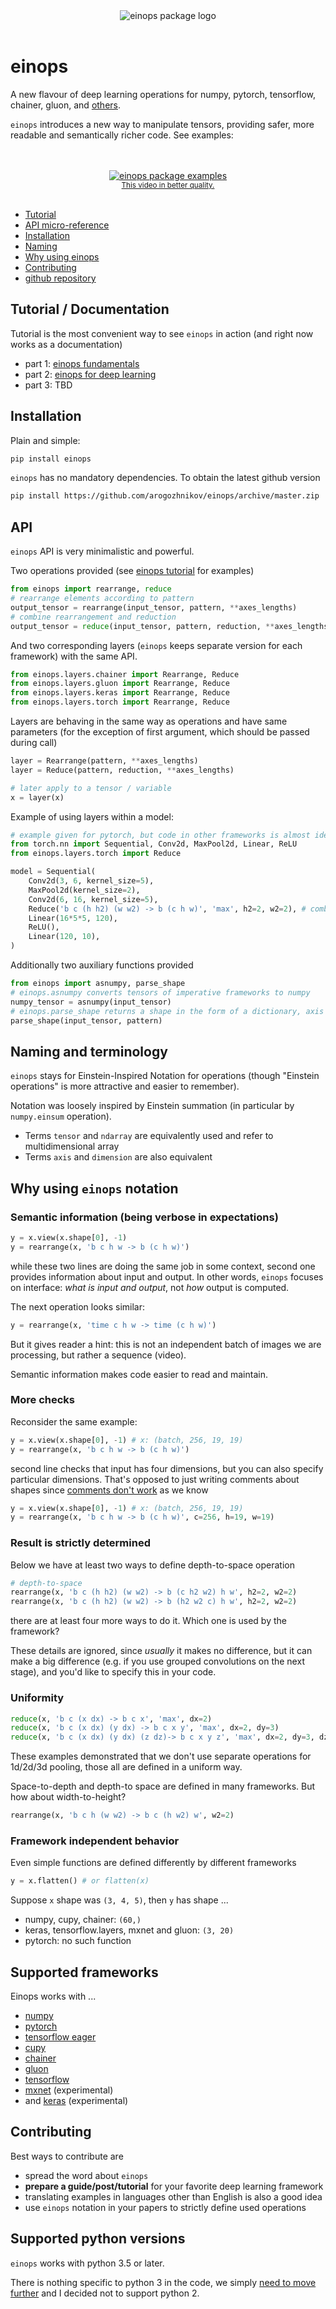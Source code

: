 <div align="center">
  <img src="http://arogozhnikov.github.io/images/einops/einops_logo_350x350.png" 
  alt="einops package logo" />
  <br><br>
</div>

# einops

A new flavour of deep learning operations for numpy, pytorch, tensorflow, chainer, gluon, and [others](#supported-frameworks).

`einops` introduces a new way to manipulate tensors, 
providing safer, more readable and semantically richer code. See examples:

<a href='http://arogozhnikov.github.io/images/einops/einops_video.mp4' >
<div align="center">
  <br><br>
  <img src="http://arogozhnikov.github.io/images/einops/einops_video.gif" alt="einops package examples" />
  <br>
  <small><a href='http://arogozhnikov.github.io/images/einops/einops_video.mp4'>This video in better quality.</a></small>
  <br><br>
</div>
</a>

- [Tutorial](#Tutorial--Documentation) 
- [API micro-reference](#API)
- [Installation](#Installation)
- [Naming](#Naming-and-terminology)
- [Why using einops](#Why-using-einops-notation)
- [Contributing](#Contributing)
- [github repository](https://github.com/arogozhnikov/einops)


## Tutorial / Documentation 

Tutorial is the most convenient way to see `einops` in action (and right now works as a documentation)

- part 1: [einops fundamentals](https://github.com/arogozhnikov/einops/blob/master/docs/1-einops-basics.ipynb) 
- part 2: [einops for deep learning](https://github.com/arogozhnikov/einops/blob/master/docs/2-einops-for-deep-learning.ipynb)
- part 3: TBD  

## Installation

Plain and simple:
```bash
pip install einops
```

`einops` has no mandatory dependencies. To obtain the latest github version 

```bash
pip install https://github.com/arogozhnikov/einops/archive/master.zip
```

## API 

`einops` API is very minimalistic and powerful.

Two operations provided (see [einops tutorial](https://github.com/arogozhnikov/einops/blob/master/docs/) for examples)
```python
from einops import rearrange, reduce
# rearrange elements according to pattern
output_tensor = rearrange(input_tensor, pattern, **axes_lengths)
# combine rearrangement and reduction
output_tensor = reduce(input_tensor, pattern, reduction, **axes_lengths)
```
And two corresponding layers (`einops` keeps separate version for each framework) with the same API.

```python
from einops.layers.chainer import Rearrange, Reduce
from einops.layers.gluon import Rearrange, Reduce
from einops.layers.keras import Rearrange, Reduce
from einops.layers.torch import Rearrange, Reduce
```

Layers are behaving in the same way as operations and have same parameters 
(for the exception of first argument, which should be passed during call)

```python
layer = Rearrange(pattern, **axes_lengths)
layer = Reduce(pattern, reduction, **axes_lengths)

# later apply to a tensor / variable
x = layer(x)
```

Example of using layers within a model:
```python
# example given for pytorch, but code in other frameworks is almost identical  
from torch.nn import Sequential, Conv2d, MaxPool2d, Linear, ReLU
from einops.layers.torch import Reduce

model = Sequential(
    Conv2d(3, 6, kernel_size=5),
    MaxPool2d(kernel_size=2),
    Conv2d(6, 16, kernel_size=5),
    Reduce('b c (h h2) (w w2) -> b (c h w)', 'max', h2=2, w2=2), # combined pooling and flattening
    Linear(16*5*5, 120), 
    ReLU(),
    Linear(120, 10), 
)
```

Additionally two auxiliary functions provided
```python
from einops import asnumpy, parse_shape
# einops.asnumpy converts tensors of imperative frameworks to numpy
numpy_tensor = asnumpy(input_tensor)
# einops.parse_shape returns a shape in the form of a dictionary, axis name mapped to its length 
parse_shape(input_tensor, pattern)
```

## Naming and terminology

`einops` stays for Einstein-Inspired Notation for operations 
(though "Einstein operations" is more attractive and easier to remember).

Notation was loosely inspired by Einstein summation (in particular by `numpy.einsum` operation).

- Terms `tensor` and `ndarray` are equivalently used and refer to multidimensional array 
- Terms `axis` and `dimension` are also equivalent


## Why using `einops` notation


### Semantic information (being verbose in expectations)

```python
y = x.view(x.shape[0], -1)
y = rearrange(x, 'b c h w -> b (c h w)')
```
while these two lines are doing the same job in some context,
second one provides information about input and output.
In other words, `einops` focuses on interface: *what is input and output*, not *how* output is computed.

The next operation looks similar:
```python
y = rearrange(x, 'time c h w -> time (c h w)')
```
But it gives reader a hint: 
this is not an independent batch of images we are processing, 
but rather a sequence (video). 

Semantic information makes code easier to read and maintain. 

### More checks

Reconsider the same example:
```python
y = x.view(x.shape[0], -1) # x: (batch, 256, 19, 19)
y = rearrange(x, 'b c h w -> b (c h w)')
```
second line checks that input has four dimensions, 
but you can also specify particular dimensions. 
That's opposed to just writing comments about shapes since 
[comments don't work](https://medium.freecodecamp.org/code-comments-the-good-the-bad-and-the-ugly-be9cc65fbf83)
as we know   
```python
y = x.view(x.shape[0], -1) # x: (batch, 256, 19, 19)
y = rearrange(x, 'b c h w -> b (c h w)', c=256, h=19, w=19)
```

### Result is strictly determined

Below we have at least two ways to define depth-to-space operation
```python
# depth-to-space
rearrange(x, 'b c (h h2) (w w2) -> b (c h2 w2) h w', h2=2, w2=2)
rearrange(x, 'b c (h h2) (w w2) -> b (h2 w2 c) h w', h2=2, w2=2)
```
there are at least four more ways to do it. Which one is used by the framework?

These details are ignored, since *usually* it makes no difference, 
but it can make a big difference (e.g. if you use grouped convolutions on the next stage), 
and you'd like to specify this in your code.

<!-- TODO add example with 1d elements? -->

### Uniformity

```python
reduce(x, 'b c (x dx) -> b c x', 'max', dx=2)
reduce(x, 'b c (x dx) (y dx) -> b c x y', 'max', dx=2, dy=3)
reduce(x, 'b c (x dx) (y dx) (z dz)-> b c x y z', 'max', dx=2, dy=3, dz=4)
```
These examples demonstrated that we don't use separate operations for 1d/2d/3d pooling, 
those all are defined in a uniform way. 

Space-to-depth and depth-to space are defined in many frameworks. But how about width-to-height?
```python
rearrange(x, 'b c h (w w2) -> b c (h w2) w', w2=2)
```

### Framework independent behavior

Even simple functions are defined differently by different frameworks

```python
y = x.flatten() # or flatten(x)
```

Suppose `x` shape was `(3, 4, 5)`, then `y` has shape ...
- numpy, cupy, chainer: `(60,)`
- keras, tensorflow.layers, mxnet and gluon: `(3, 20)`
- pytorch: no such function


## Supported frameworks

Einops works with ...

- [numpy](http://www.numpy.org/)
- [pytorch](https://pytorch.org/)
- [tensorflow eager](https://www.tensorflow.org/guide/eager)
- [cupy](https://cupy.chainer.org/)
- [chainer](https://chainer.org/)
- [gluon](https://mxnet.apache.org/)
- [tensorflow](https://www.tensorflow.org/)
- [mxnet](https://gluon.mxnet.io/) (experimental)
- and [keras](https://keras.io/) (experimental)

## Contributing 

Best ways to contribute are

- spread the word about `einops`
- **prepare a guide/post/tutorial** for your favorite deep learning framework
- translating examples in languages other than English is also a good idea 
- use `einops` notation in your papers to strictly define used operations

## Supported python versions

`einops` works with python 3.5 or later. 

There is nothing specific to python 3 in the code, 
we simply [need to move further](http://github.com/arogozhnikov/python3_with_pleasure) 
and I decided not to support python 2.
